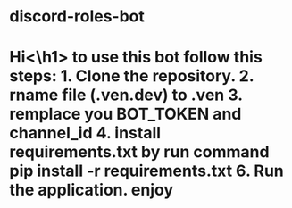 # discord-roles-bot
 <h1>Hi<\h1> 
to use this bot follow this steps:
1. Clone the repository.
2. rname file (.ven.dev) to .ven
3. remplace you BOT_TOKEN and channel_id
4. install requirements.txt by run command pip install -r requirements.txt
6. Run the application.
enjoy 
